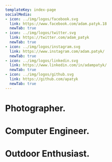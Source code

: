 ```yaml
---
templateKey: index-page
socialMedia:
- icon: ../img/logos/facebook.svg
  link: https://www.facebook.com/adam.patyk.18
  newTab: true
- icon: ../img/logos/twitter.svg
  link: https://twitter.com/adam_patyk
  newTab: true
- icon: ../img/logos/instagram.svg
  link: https://www.instagram.com/adam.patyk/
  newTab: true
- icon: ../img/logos/linkedin.svg
  link: https://www.linkedin.com/in/adampatyk/
  newTab: true
- icon: ../img/logos/github.svg
  link: https://github.com/apatyk
  newTab: true
---
```

# Photographer.
# Computer Engineer.
# Outdoor Enthusiast.